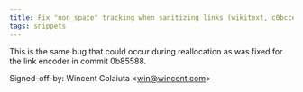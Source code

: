 ```yaml
---
title: Fix "non_space" tracking when sanitizing links (wikitext, c0bccec)
tags: snippets
---
```


This is the same bug that could occur during reallocation as was fixed for the link encoder in commit 0b85588.

Signed-off-by: Wincent Colaiuta &lt;win@wincent.com&gt;
